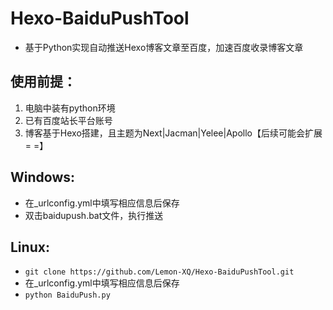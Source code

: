 # Hexo-BaiduPushTool
- 基于Python实现自动推送Hexo博客文章至百度，加速百度收录博客文章
## 使用前提：
1. 电脑中装有python环境
2. 已有百度站长平台账号
3. 博客基于Hexo搭建，且主题为Next|Jacman|Yelee|Apollo【后续可能会扩展= =】
## Windows:
- 在_urlconfig.yml中填写相应信息后保存
- 双击baidupush.bat文件，执行推送
## Linux:
- `git clone https://github.com/Lemon-XQ/Hexo-BaiduPushTool.git`
- 在_urlconfig.yml中填写相应信息后保存
- `python BaiduPush.py`
